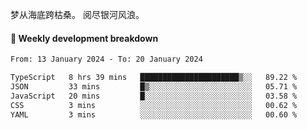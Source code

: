 梦从海底跨枯桑。
阅尽银河风浪。


#### 📝 Weekly development breakdown

<!--START_SECTION:waka-->

```txt
From: 13 January 2024 - To: 20 January 2024

TypeScript   8 hrs 39 mins   ██████████████████████▒░░   89.22 %
JSON         33 mins         █▒░░░░░░░░░░░░░░░░░░░░░░░   05.71 %
JavaScript   20 mins         █░░░░░░░░░░░░░░░░░░░░░░░░   03.58 %
CSS          3 mins          ░░░░░░░░░░░░░░░░░░░░░░░░░   00.62 %
YAML         3 mins          ░░░░░░░░░░░░░░░░░░░░░░░░░   00.60 %
```

<!--END_SECTION:waka-->



